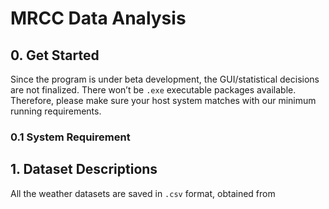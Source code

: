 # MRCC Data Analysis

## 0. Get Started

Since the program is under beta development, the GUI/statistical decisions are not finalized. There won’t be `.exe` executable packages available. Therefore, please make sure your host system matches with our minimum running requirements.

### 0.1 System Requirement



## 1. Dataset Descriptions

All the weather datasets are saved in `.csv` format, obtained from 